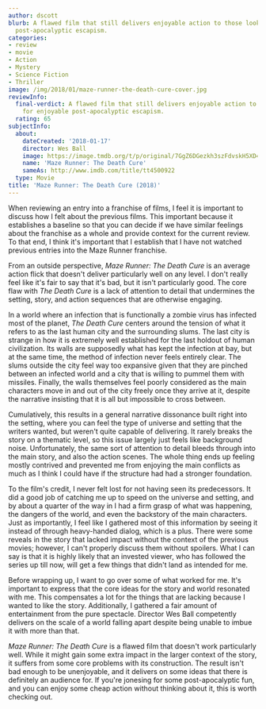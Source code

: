 ```yaml
---
author: dscott
blurb: A flawed film that still delivers enjoyable action to those looking for popcorn
  post-apocalyptic escapism.
categories:
- review
- movie
- Action
- Mystery
- Science Fiction
- Thriller
image: /img/2018/01/maze-runner-the-death-cure-cover.jpg
reviewInfo:
  final-verdict: A flawed film that still delivers enjoyable action to those looking
    for enjoyable post-apocalyptic escapism.
  rating: 65
subjectInfo:
  about:
    dateCreated: '2018-01-17'
    director: Wes Ball
    image: https://image.tmdb.org/t/p/original/7GgZ6DGezkh3szFdvskH5XD4V0t.jpg
    name: 'Maze Runner: The Death Cure'
    sameAs: http://www.imdb.com/title/tt4500922
  type: Movie
title: 'Maze Runner: The Death Cure (2018)'
---
```


When reviewing an entry into a franchise of films, I feel it is important to discuss how I felt about the previous films. This important because it establishes a baseline so that you can decide if we have similar feelings about the franchise as a whole and provide context for the current review. To that end, I think it's important that I establish that I have not watched previous entries into the Maze Runner franchise.

From an outside perspective, *Maze Runner: The Death Cure* is an average action flick that doesn't deliver particularly well on any level. I don't really feel like it's fair to say that it's bad, but it isn't particularly good. The core flaw with *The Death Cure* is a lack of attention to detail that undermines the setting, story, and action sequences that are otherwise engaging.

In a world where an infection that is functionally a zombie virus has infected most of the planet, *The Death Cure* centers around the tension of what it refers to as the last human city and the surrounding slums. The last city is strange in how it is extremely well established for the last holdout of human civilization. Its walls are supposedly what has kept the infection at bay, but at the same time, the method of infection never feels entirely clear. The slums outside the city feel way too expansive given that they are pinched between an infected world and a city that is willing to pummel them with missiles. Finally, the walls themselves feel poorly considered as the main characters move in and out of the city freely once they arrive at it, despite the narrative insisting that it is all but impossible to cross between.

Cumulatively, this results in a general narrative dissonance built right into the setting, where you can feel the type of universe and setting that the writers wanted, but weren't quite capable of delivering. It rarely breaks the story on a thematic level, so this issue largely just feels like background noise. Unfortunately, the same sort of attention to detail bleeds through into the main story, and also the action scenes. The whole thing ends up feeling mostly contrived and prevented me from enjoying the main conflicts as much as I think I could have if the structure had had a stronger foundation. 

To the film's credit, I never felt lost for not having seen its predecessors. It did a good job of catching me up to speed on the universe and setting, and by about a quarter of the way in I had a firm grasp of what was happening, the dangers of the world, and even the backstory of the main characters. Just as importantly, I feel like I gathered most of this information by seeing it instead of through heavy-handed dialog, which is a plus. There were some reveals in the story that lacked impact without the context of the previous movies; however, I can't properly discuss them without spoilers. What I can say is that it is highly likely that an invested viewer, who has followed the series up till now, will get a few things that didn't land as intended for me. 

Before wrapping up, I want to go over some of what worked for me. It's important to express that the core ideas for the story and world resonated with me. This compensates a lot for the things that are lacking because I wanted to like the story.  Additionally, I gathered a fair amount of entertainment from the pure spectacle. Director Wes Ball competently delivers on the scale of a world falling apart despite being unable to imbue it with more than that.

*Maze Runner: The Death Cure* is a flawed film that doesn't work particularly well. While it might gain some extra impact in the larger context of the story, it suffers from some core problems with its construction. The result isn't bad enough to be unenjoyable, and it delivers on some ideas that there is definitely an audience for. If you're jonesing for some post-apocalyptic fun, and you can enjoy some cheap action without thinking about it, this is worth checking out.